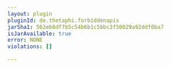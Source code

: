 ```yaml
---
layout: plugin
pluginId: de.thetaphi.forbiddenapis
jarSha1: 562eb8df7b5c54b6b1c5bbc2f50029a92ddf0ba7
isJarAvailable: true
error: NONE
violations: []

---
```

